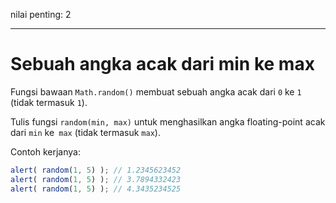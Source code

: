 nilai penting: 2

---

# Sebuah angka acak dari min ke max

Fungsi bawaan `Math.random()` membuat sebuah angka acak dari `0` ke `1` (tidak termasuk `1`).

Tulis fungsi `random(min, max)` untuk menghasilkan angka floating-point acak dari `min` ke` max` (tidak termasuk `max`).

Contoh kerjanya:

```js
alert( random(1, 5) ); // 1.2345623452
alert( random(1, 5) ); // 3.7894332423
alert( random(1, 5) ); // 4.3435234525
```
